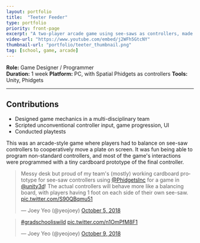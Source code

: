 ```yaml
---
layout: portfolio
title:  "Teeter Feeder"
type: portfolio
priority: front-page
excerpt: "A two-player arcade game using see-saws as controllers, made for the Building Virtual Worlds class in 2018."
video-url: "https://www.youtube.com/embed/j2WFh5GtcNY"
thumbnail-url: "portfolio/teeter_thumbnail.png"
tag: [school, game, arcade]
---
```


**Role:** Game Designer / Programmer    
**Duration:** 1 week
**Platform:** PC, with Spatial Phidgets as controllers
**Tools:** Unity, Phidgets    

<hr />

## Contributions
* Designed game mechanics in a multi-disciplinary team
* Scripted unconventional controller input, game progression, UI
* Conducted playtests


This was an arcade-style game where players had to balance on see-saw controllers to cooperatively move a plate on screen. It was fun being able to program non-standard controllers, and most of the game's interactions were programmed with a tiny cardboard prototype of the final controller.

<blockquote class="twitter-tweet"><p lang="en" dir="ltr">Messy desk but proud of my team&#39;s (mostly) working cardboard prototype for see-saw controllers using <a href="https://twitter.com/PhidgetsInc?ref_src=twsrc%5Etfw">@PhidgetsInc</a> for a game in <a href="https://twitter.com/unity3d?ref_src=twsrc%5Etfw">@unity3d</a>! The actual controllers will behave more like a balancing board, with players having 1 foot on each side of their own see-saw. <a href="https://t.co/S90QBqmu51">pic.twitter.com/S90QBqmu51</a></p>&mdash; Joey Yeo (@yeojoey) <a href="https://twitter.com/yeojoey/status/1048268322872201221?ref_src=twsrc%5Etfw">October 5, 2018</a></blockquote> <script async src="https://platform.twitter.com/widgets.js" charset="utf-8"></script>
 <blockquote class="twitter-tweet"><p lang="und" dir="ltr"><a href="https://twitter.com/hashtag/gradschooliswild?src=hash&amp;ref_src=twsrc%5Etfw">#gradschooliswild</a> <a href="https://t.co/n1OmPfM8F1">pic.twitter.com/n1OmPfM8F1</a></p>&mdash; Joey Yeo (@yeojoey) <a href="https://twitter.com/yeojoey/status/1049683343426633730?ref_src=twsrc%5Etfw">October 9, 2018</a></blockquote> <script async src="https://platform.twitter.com/widgets.js" charset="utf-8"></script>
